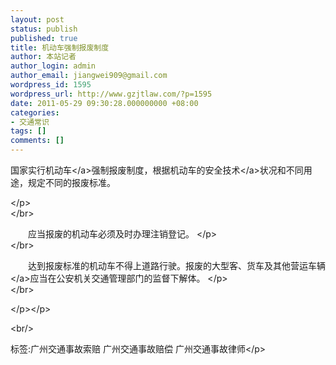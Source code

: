 ```yaml
---
layout: post
status: publish
published: true
title: 机动车强制报废制度
author: 本站记者
author_login: admin
author_email: jiangwei909@gmail.com
wordpress_id: 1595
wordpress_url: http://www.gzjtlaw.com/?p=1595
date: 2011-05-29 09:30:28.000000000 +08:00
categories:
- 交通常识
tags: []
comments: []
---
```

<p>国家实行<a>机动车<&#47;a>强制报废制度，根据机动车的<a>安全技术<&#47;a>状况和不同用途，规定不同的报废标准。<p><&#47;p><br><&#47;br><p>　　应当报废的机动车必须及时办理注销登记。 <&#47;p><br><&#47;br><p>　　达到报废标准的机动车不得上道路行驶。报废的大型客、货车及其他营运<a>车辆<&#47;a>应当在公安机关交通管理部门的监督下解体。 <&#47;p><br><&#47;br><p><&#47;p><&#47;p><br&#47;><p>标签:广州交通事故索赔 广州交通事故赔偿 广州交通事故律师<&#47;p>
